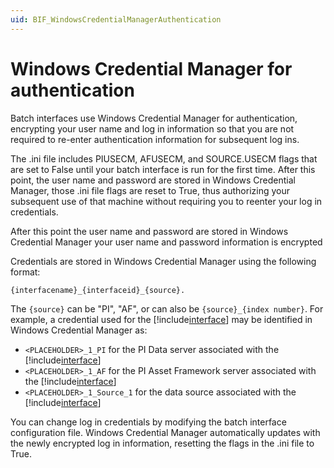 ```yaml
---
uid: BIF_WindowsCredentialManagerAuthentication
---
```


# Windows Credential Manager for authentication

<!-- Update topic for specific interface -->

Batch interfaces use Windows Credential Manager for authentication, encrypting your user name and log in information so that you are not required to re-enter authentication information for subsequent log ins.

The .ini file includes PIUSECM, AFUSECM, and SOURCE.USECM flags that are set to False until your batch interface is run for the first time. After this point, the user name and password are stored in Windows Credential Manager, those .ini file flags are reset to True, thus authorizing your subsequent use of that machine without requiring you to reenter your log in credentials.

After this point the user name and password are stored in Windows Credential Manager your user name and password information is encrypted

Credentials are stored in Windows Credential Manager using the following format:

```text
{interfacename}_{interfaceid}_{source}.
```

The `{source}` can be "PI", "AF", or can also be `{source}_{index number}`. For example, a credential used for the [!include[interface](../includes/interface-name.md)] may be identified in Windows Credential Manager as:

<!-- Update <PLACHOLDERS> for interface -->

* `<PLACEHOLDER>_1_PI` for the PI Data server associated with the [!include[interface](../includes/interface-name.md)]
* `<PLACEHOLDER>_1_AF` for the PI Asset Framework server associated with the [!include[interface](../includes/interface-name.md)]
* `<PLACEHOLDER>_1_Source_1` for the data source associated with the [!include[interface](../includes/interface-name.md)]

You can change log in credentials by modifying the batch interface configuration file. Windows Credential Manager automatically updates with the newly encrypted log in information, resetting the flags in the .ini file to True.
